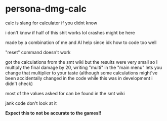 # persona-dmg-calc
calc is slang for calculator if you didnt know

i don't know if half of this shit works lol crashes might be here

made by a combination of me and AI help since idk how to code too well

"reset" command doesn't work

got the calculations from the smt wiki but the results were very small so I multiply the final damage by 20, writing "multi" in the "main menu" lets you change that multiplier to your taste (although some calculations might've been accidentally changed in the code while this was in development i didn't check)

most of the values asked for can be found in the smt wiki

jank code don't look at it

**Expect this to not be accurate to the games!!**
